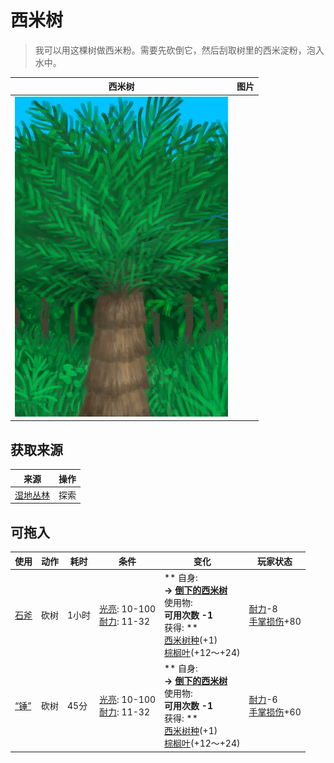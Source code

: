 # 西米树  
> 我可以用这棵树做西米粉。需要先砍倒它，然后刮取树里的西米淀粉，泡入水中。  
  
  西米树  |   图片   
 ----  |  ----:   
   |  ![](Sprite/SagoPalm.png)   
  
## 获取来源  
来源  |  操作  
----  |  ----  
[湿地丛林](Wetlands.md)  |  探索  
## 可拖入  
使用  |  动作  |  耗时  |  条件  |  变化  |  玩家状态  
----  |  ----  |  ----  |  ----  |  ----  |  ----  
[石斧](StoneAxe.md)  |  砍树  |  1小时  |  [光亮](Light.md): 10-100<br>[耐力](Stamina.md): 11-32  |  ** 自身: **<br>→ [倒下的西米树](SagoPalmFelled.md)<br>** 使用物: **<br>可用次数  -1<br>** 获得: **<br>[西米树种](SagoSeeds.md)(+1)<br>[棕榈叶](PalmFronds.md)(+12～+24)<br>  |  [耐力](Stamina.md)-8<br>[手掌损伤](HandDamage.md)+80  
[“锤”](tag_Axe.md)  |  砍树  |  45分  |  [光亮](Light.md): 10-100<br>[耐力](Stamina.md): 11-32  |  ** 自身: **<br>→ [倒下的西米树](SagoPalmFelled.md)<br>** 使用物: **<br>可用次数  -1<br>** 获得: **<br>[西米树种](SagoSeeds.md)(+1)<br>[棕榈叶](PalmFronds.md)(+12～+24)<br>  |  [耐力](Stamina.md)-6<br>[手掌损伤](HandDamage.md)+60  
